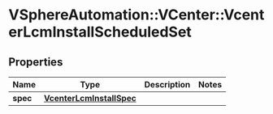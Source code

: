 # VSphereAutomation::VCenter::VcenterLcmInstallScheduledSet

## Properties
Name | Type | Description | Notes
------------ | ------------- | ------------- | -------------
**spec** | [**VcenterLcmInstallSpec**](VcenterLcmInstallSpec.md) |  | 


